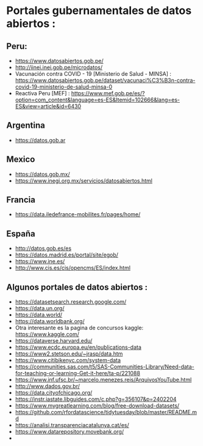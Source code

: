 # Portales gubernamentales de datos abiertos :
## Peru:
* https://www.datosabiertos.gob.pe/
* http://iinei.inei.gob.pe/microdatos/
* Vacunación contra COVID - 19 [Ministerio de Salud - MINSA] : https://www.datosabiertos.gob.pe/dataset/vacunaci%C3%B3n-contra-covid-19-ministerio-de-salud-minsa-0
* Reactiva Peru [MEF] : https://www.mef.gob.pe/es/?option=com_content&language=es-ES&Itemid=102666&lang=es-ES&view=article&id=6430

## Argentina
* https://datos.gob.ar

## Mexico
* https://datos.gob.mx/
* https://www.inegi.org.mx/servicios/datosabiertos.html

## Francia
* https://data.iledefrance-mobilites.fr/pages/home/

## España
* http://datos.gob.es/es
* https://datos.madrid.es/portal/site/egob/
* https://www.ine.es/
* http://www.cis.es/cis/opencms/ES/index.html



## Algunos portales de datos abiertos :
* https://datasetsearch.research.google.com/
* https://data.un.org/  
* https://data.world/
* https://data.worldbank.org/  
* Otra interesante es la pagina de concursos kaggle: https://www.kaggle.com/
* https://dataverse.harvard.edu/
* https://www.ecdc.europa.eu/en/publications-data
* https://www2.stetson.edu/~jrasp/data.htm
* https://www.citibikenyc.com/system-data
* https://communities.sas.com/t5/SAS-Communities-Library/Need-data-for-teaching-or-learning-Get-it-here/ta-p/221088
* https://www.inf.ufsc.br/~marcelo.menezes.reis/ArquivosYouTube.html
* http://www.dados.gov.br/
* https://data.cityofchicago.org/
* https://instr.iastate.libguides.com/c.php?g=356107&p=2402204
* https://www.mygreatlearning.com/blog/free-download-datasets/
* https://github.com/rfordatascience/tidytuesday/blob/master/README.md
* https://analisi.transparenciacatalunya.cat/es/
* https://www.datarepository.movebank.org/
* 




